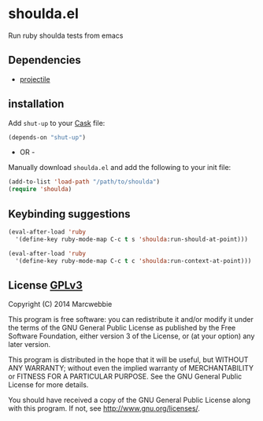 # shoulda.el

Run ruby shoulda tests from emacs

## Dependencies

* [projectile](http://batsov.com/projectile/)

## installation

Add `shut-up` to your [Cask](https://github.com/cask/cask) file:

```lisp
(depends-on "shut-up")
```

- OR -

Manually download `shoulda.el` and add the following to your init file:

```lisp
(add-to-list 'load-path "/path/to/shoulda")
(require 'shoulda)
```

## Keybinding suggestions

```lisp
(eval-after-load 'ruby
  '(define-key ruby-mode-map C-c t s 'shoulda:run-should-at-point)))

(eval-after-load 'ruby
  '(define-key ruby-mode-map C-c t c 'shoulda:run-context-at-point)))
```

## License [GPLv3](http://www.gnu.org/copyleft/gpl.html)

Copyright (C) 2014 Marcwebbie

This program is free software: you can redistribute it and/or modify
it under the terms of the GNU General Public License as published by
the Free Software Foundation, either version 3 of the License, or
(at your option) any later version.

This program is distributed in the hope that it will be useful,
but WITHOUT ANY WARRANTY; without even the implied warranty of
MERCHANTABILITY or FITNESS FOR A PARTICULAR PURPOSE.  See the
GNU General Public License for more details.

You should have received a copy of the GNU General Public License
along with this program.  If not, see <http://www.gnu.org/licenses/>.
